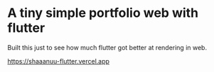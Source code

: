 # A tiny simple portfolio web with flutter

Built this just to see how much flutter got better at rendering in web.

https://shaaanuu-flutter.vercel.app
